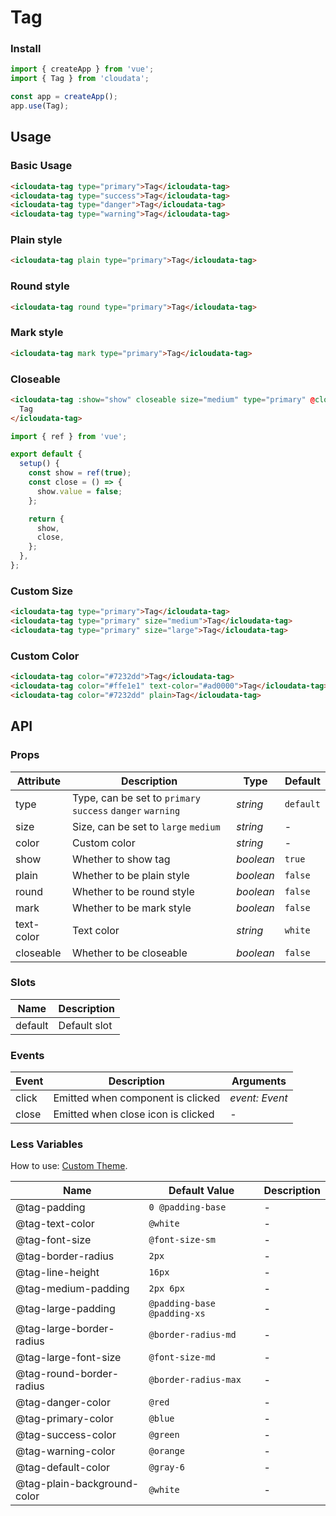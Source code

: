 # Tag

### Install

```js
import { createApp } from 'vue';
import { Tag } from 'cloudata';

const app = createApp();
app.use(Tag);
```

## Usage

### Basic Usage

```html
<icloudata-tag type="primary">Tag</icloudata-tag>
<icloudata-tag type="success">Tag</icloudata-tag>
<icloudata-tag type="danger">Tag</icloudata-tag>
<icloudata-tag type="warning">Tag</icloudata-tag>
```

### Plain style

```html
<icloudata-tag plain type="primary">Tag</icloudata-tag>
```

### Round style

```html
<icloudata-tag round type="primary">Tag</icloudata-tag>
```

### Mark style

```html
<icloudata-tag mark type="primary">Tag</icloudata-tag>
```

### Closeable

```html
<icloudata-tag :show="show" closeable size="medium" type="primary" @close="close">
  Tag
</icloudata-tag>
```

```js
import { ref } from 'vue';

export default {
  setup() {
    const show = ref(true);
    const close = () => {
      show.value = false;
    };

    return {
      show,
      close,
    };
  },
};
```

### Custom Size

```html
<icloudata-tag type="primary">Tag</icloudata-tag>
<icloudata-tag type="primary" size="medium">Tag</icloudata-tag>
<icloudata-tag type="primary" size="large">Tag</icloudata-tag>
```

### Custom Color

```html
<icloudata-tag color="#7232dd">Tag</icloudata-tag>
<icloudata-tag color="#ffe1e1" text-color="#ad0000">Tag</icloudata-tag>
<icloudata-tag color="#7232dd" plain>Tag</icloudata-tag>
```

## API

### Props

| Attribute | Description | Type | Default |
| --- | --- | --- | --- |
| type | Type, can be set to `primary` `success` `danger` `warning` | _string_ | `default` |
| size | Size, can be set to `large` `medium` | _string_ | - |
| color | Custom color | _string_ | - |
| show | Whether to show tag | _boolean_ | `true` |
| plain | Whether to be plain style | _boolean_ | `false` |
| round | Whether to be round style | _boolean_ | `false` |
| mark | Whether to be mark style | _boolean_ | `false` |
| text-color | Text color | _string_ | `white` |
| closeable | Whether to be closeable | _boolean_ | `false` |

### Slots

| Name    | Description  |
| ------- | ------------ |
| default | Default slot |

### Events

| Event | Description                        | Arguments      |
| ----- | ---------------------------------- | -------------- |
| click | Emitted when component is clicked  | _event: Event_ |
| close | Emitted when close icon is clicked | -              |

### Less Variables

How to use: [Custom Theme](#/en-US/theme).

| Name                        | Default Value               | Description |
| --------------------------- | --------------------------- | ----------- |
| @tag-padding                | `0 @padding-base`           | -           |
| @tag-text-color             | `@white`                    | -           |
| @tag-font-size              | `@font-size-sm`             | -           |
| @tag-border-radius          | `2px`                       | -           |
| @tag-line-height            | `16px`                      | -           |
| @tag-medium-padding         | `2px 6px`                   | -           |
| @tag-large-padding          | `@padding-base @padding-xs` | -           |
| @tag-large-border-radius    | `@border-radius-md`         | -           |
| @tag-large-font-size        | `@font-size-md`             | -           |
| @tag-round-border-radius    | `@border-radius-max`        | -           |
| @tag-danger-color           | `@red`                      | -           |
| @tag-primary-color          | `@blue`                     | -           |
| @tag-success-color          | `@green`                    | -           |
| @tag-warning-color          | `@orange`                   | -           |
| @tag-default-color          | `@gray-6`                   | -           |
| @tag-plain-background-color | `@white`                    | -           |
